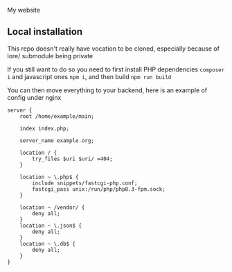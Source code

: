 My website

## Local installation

This repo doesn't really have vocation to be cloned, especially because of lore/ submodule being private

If you still want to do so you need to first install PHP dependencies `composer i` and javascript ones `npm i`, and then build `npm run build`

You can then move everything to your backend, here is an example of config under nginx
```nginx
server {
	root /home/example/main;

	index index.php;

	server_name example.org;

	location / {
		try_files $uri $uri/ =404;
	}

	location ~ \.php$ {
		include snippets/fastcgi-php.conf;
		fastcgi_pass unix:/run/php/php8.3-fpm.sock;
	}

	location ~ /vendor/ {
		deny all;
	}
	location ~ \.json$ {
		deny all;
	}
	location ~ \.db$ {
		deny all;
	}
}
```